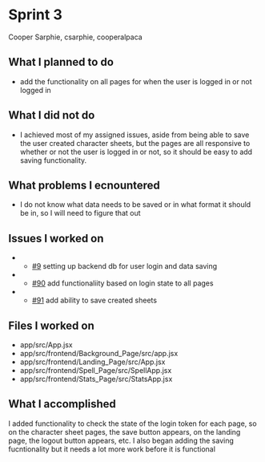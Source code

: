 # Sprint 3
Cooper Sarphie, csarphie, cooperalpaca

## What I planned to do
- add the functionality on all pages for when the user is logged in or not logged in

## What I did not do
- I achieved most of my assigned issues, aside from being able to save the user created character sheets, but the pages are all responsive to whether or not the user is logged in or not, so it should be easy to add saving functionality.

## What problems I ecnountered
- I do not know what data needs to be saved or in what format it should be in, so I will need to figure that out

## Issues I worked on
- - [#9](https://github.com/gabelapham/DnDBetter/issues/9) setting up backend db for user login and data saving
- -  [#90](https://github.com/gabelapham/DnDBetter/issues/90) add functionaliity based on login state to all pages
- -  [#91](https://github.com/gabelapham/DnDBetter/issues/91) add ability to save created sheets
  
## Files I worked on
- app/src/App.jsx
- app/src/frontend/Background_Page/src/app.jsx
- app/src/frontend/Landing_Page/src/App.jsx
- app/src/frontend/Spell_Page/src/SpellApp.jsx
- app/src/frontend/Stats_Page/src/StatsApp.jsx

## What I accomplished
I added functionality to check the state of the login token for each page, so on the character sheet pages, the save button appears, on the landing page, the logout button appears, etc. I also began adding the saving fucntionality but it needs a lot more work before it is functional
